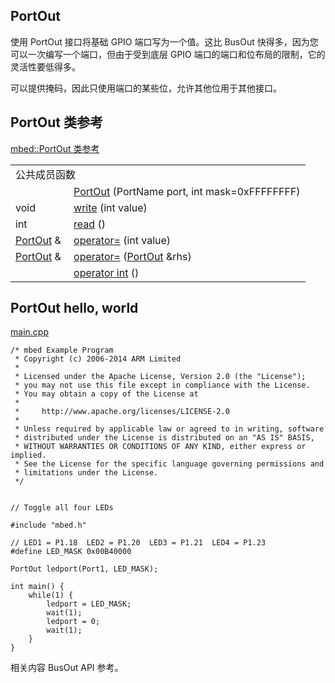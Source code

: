 ## PortOut
使用 PortOut 接口将基础 GPIO 端口写为一个值。这比 BusOut 快得多，因为您可以一次编写一个端口，但由于受到底层 GPIO 端口的端口和位布局的限制，它的灵活性要低得多。

可以提供掩码，因此只使用端口的某些位，允许其他位用于其他接口。

## PortOut 类参考
[mbed::PortOut 类参考](http://os.mbed.com/docs/v5.9/mbed-os-api-doxy/classmbed_1_1_port_out.html)

<table><tbody><tr><td colspan="2">公共成员函数</td>
		</tr><tr><td style="vertical-align:top;">&nbsp;</td>
			<td style="vertical-align:bottom;"><a href="http://os.mbed.com/docs/v5.9/mbed-os-api-doxy/classmbed_1_1_port_out.html#a710b211ff80a11d6b69a7273cbb4d42c" rel="nofollow" target="_blank">PortOut</a> (PortName port, int mask=0xFFFFFFFF)</td>
		</tr><tr><td style="vertical-align:top;">void&nbsp;</td>
			<td style="vertical-align:bottom;"><a href="http://os.mbed.com/docs/v5.9/mbed-os-api-doxy/classmbed_1_1_port_out.html#a5d4d09e3103742a43a7c724beb870ec3" rel="nofollow" target="_blank">write</a> (int value)</td>
		</tr><tr><td style="vertical-align:top;">int&nbsp;</td>
			<td style="vertical-align:bottom;"><a href="http://os.mbed.com/docs/v5.9/mbed-os-api-doxy/classmbed_1_1_port_out.html#a7614a8f1a8e4e9acadd148fac9f40819" rel="nofollow" target="_blank">read</a> ()</td>
		</tr><tr><td style="vertical-align:top;"><a href="http://os.mbed.com/docs/v5.9/mbed-os-api-doxy/classmbed_1_1_port_out.html" rel="nofollow" target="_blank">PortOut</a> &amp;&nbsp;</td>
			<td style="vertical-align:bottom;"><a href="http://os.mbed.com/docs/v5.9/mbed-os-api-doxy/classmbed_1_1_port_out.html#a3a4a7954a17edda68f2177d4f20df723" rel="nofollow" target="_blank">operator=</a> (int value)</td>
		</tr><tr><td style="vertical-align:top;"><a href="http://os.mbed.com/docs/v5.9/mbed-os-api-doxy/classmbed_1_1_port_out.html" rel="nofollow" target="_blank">PortOut</a> &amp;&nbsp;</td>
			<td style="vertical-align:bottom;"><a href="http://os.mbed.com/docs/v5.9/mbed-os-api-doxy/classmbed_1_1_port_out.html#acd9e83d03ff0ceafcbd0b297cfbb973c" rel="nofollow" target="_blank">operator=</a> (<a href="http://os.mbed.com/docs/v5.9/mbed-os-api-doxy/classmbed_1_1_port_out.html" rel="nofollow" target="_blank">PortOut</a> &amp;rhs)</td>
		</tr><tr><td style="vertical-align:top;">&nbsp;</td>
			<td style="vertical-align:bottom;"><a href="http://os.mbed.com/docs/v5.9/mbed-os-api-doxy/classmbed_1_1_port_out.html#af0edd18487a4503f3f73d0328bf10712" rel="nofollow" target="_blank">operator int</a> ()</td>
		</tr></tbody></table>

## PortOut hello, world
[main.cpp](https://os.mbed.com/teams/mbed_example/code/PortOut_HelloWorld/file/e4e6fab14d21/main.cpp) 
```
/* mbed Example Program
 * Copyright (c) 2006-2014 ARM Limited
 *
 * Licensed under the Apache License, Version 2.0 (the "License");
 * you may not use this file except in compliance with the License.
 * You may obtain a copy of the License at
 *
 *     http://www.apache.org/licenses/LICENSE-2.0
 *
 * Unless required by applicable law or agreed to in writing, software
 * distributed under the License is distributed on an "AS IS" BASIS,
 * WITHOUT WARRANTIES OR CONDITIONS OF ANY KIND, either express or implied.
 * See the License for the specific language governing permissions and
 * limitations under the License.
 */
 
 
// Toggle all four LEDs
 
#include "mbed.h"
 
// LED1 = P1.18  LED2 = P1.20  LED3 = P1.21  LED4 = P1.23
#define LED_MASK 0x00B40000
 
PortOut ledport(Port1, LED_MASK);
 
int main() {
    while(1) {
        ledport = LED_MASK;
        wait(1);
        ledport = 0;
        wait(1);
    }
}
```
相关内容
BusOut API 参考。